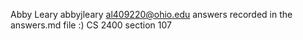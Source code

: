 Abby Leary
abbyjleary
al409220@ohio.edu
answers recorded in the answers.md file :)
CS 2400 section 107
